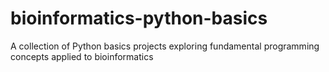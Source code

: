 # bioinformatics-python-basics
A collection of Python basics projects exploring fundamental programming concepts applied to bioinformatics
